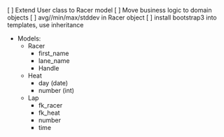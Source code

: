 [ ] Extend User class to Racer model
[ ] Move business logic to domain objects 
[ ] avg//min/max/stddev in Racer object
[ ] install bootstrap3 into templates, use inheritance

- Models:
	- Racer
		- first_name
		- lane_name
		- Handle
	- Heat
		- day (date)
		- number (int)
	- Lap
		- fk_racer
		- fk_heat
		- number
		- time
		